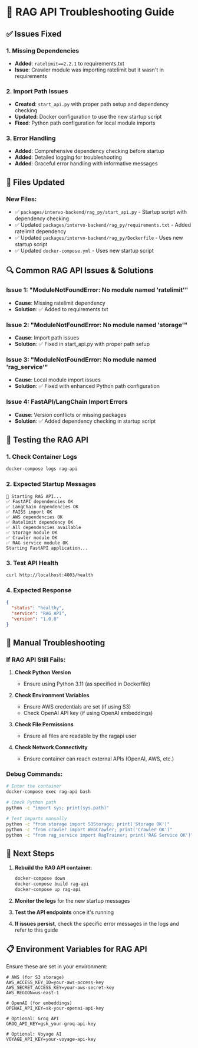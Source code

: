 # 🔧 RAG API Troubleshooting Guide

## ✅ Issues Fixed

### 1. **Missing Dependencies**
- **Added**: `ratelimit==2.2.1` to requirements.txt
- **Issue**: Crawler module was importing ratelimit but it wasn't in requirements

### 2. **Import Path Issues**
- **Created**: `start_api.py` with proper path setup and dependency checking
- **Updated**: Docker configuration to use the new startup script
- **Fixed**: Python path configuration for local module imports

### 3. **Error Handling**
- **Added**: Comprehensive dependency checking before startup
- **Added**: Detailed logging for troubleshooting
- **Added**: Graceful error handling with informative messages

## 🚀 Files Updated

### New Files:
- ✅ `packages/intervo-backend/rag_py/start_api.py` - Startup script with dependency checking
- ✅ Updated `packages/intervo-backend/rag_py/requirements.txt` - Added ratelimit dependency
- ✅ Updated `packages/intervo-backend/rag_py/Dockerfile` - Uses new startup script
- ✅ Updated `docker-compose.yml` - Uses new startup script

## 🔍 Common RAG API Issues & Solutions

### Issue 1: "ModuleNotFoundError: No module named 'ratelimit'"
- **Cause**: Missing ratelimit dependency
- **Solution**: ✅ Added to requirements.txt

### Issue 2: "ModuleNotFoundError: No module named 'storage'"
- **Cause**: Import path issues
- **Solution**: ✅ Fixed in start_api.py with proper path setup

### Issue 3: "ModuleNotFoundError: No module named 'rag_service'"
- **Cause**: Local module import issues
- **Solution**: ✅ Fixed with enhanced Python path configuration

### Issue 4: FastAPI/LangChain Import Errors
- **Cause**: Version conflicts or missing packages
- **Solution**: ✅ Added dependency checking in startup script

## 🧪 Testing the RAG API

### 1. **Check Container Logs**
```bash
docker-compose logs rag-api
```

### 2. **Expected Startup Messages**
```
🚀 Starting RAG API...
✅ FastAPI dependencies OK
✅ LangChain dependencies OK
✅ FAISS import OK
✅ AWS dependencies OK
✅ Ratelimit dependency OK
✅ All dependencies available
✅ Storage module OK
✅ Crawler module OK
✅ RAG service module OK
Starting FastAPI application...
```

### 3. **Test API Health**
```bash
curl http://localhost:4003/health
```

### 4. **Expected Response**
```json
{
  "status": "healthy",
  "service": "RAG API",
  "version": "1.0.0"
}
```

## 🔧 Manual Troubleshooting

### If RAG API Still Fails:

1. **Check Python Version**
   - Ensure using Python 3.11 (as specified in Dockerfile)

2. **Check Environment Variables**
   - Ensure AWS credentials are set (if using S3)
   - Check OpenAI API key (if using OpenAI embeddings)

3. **Check File Permissions**
   - Ensure all files are readable by the ragapi user

4. **Check Network Connectivity**
   - Ensure container can reach external APIs (OpenAI, AWS, etc.)

### Debug Commands:
```bash
# Enter the container
docker-compose exec rag-api bash

# Check Python path
python -c "import sys; print(sys.path)"

# Test imports manually
python -c "from storage import S3Storage; print('Storage OK')"
python -c "from crawler import WebCrawler; print('Crawler OK')"
python -c "from rag_service import RagTrainer; print('RAG Service OK')"
```

## 🎯 Next Steps

1. **Rebuild the RAG API container**:
   ```bash
   docker-compose down
   docker-compose build rag-api
   docker-compose up rag-api
   ```

2. **Monitor the logs** for the new startup messages

3. **Test the API endpoints** once it's running

4. **If issues persist**, check the specific error messages in the logs and refer to this guide

## 📋 Environment Variables for RAG API

Ensure these are set in your environment:

```env
# AWS (for S3 storage)
AWS_ACCESS_KEY_ID=your-aws-access-key
AWS_SECRET_ACCESS_KEY=your-aws-secret-key
AWS_REGION=us-east-1

# OpenAI (for embeddings)
OPENAI_API_KEY=sk-your-openai-api-key

# Optional: Groq API
GROQ_API_KEY=gsk_your-groq-api-key

# Optional: Voyage AI
VOYAGE_API_KEY=your-voyage-api-key
```
